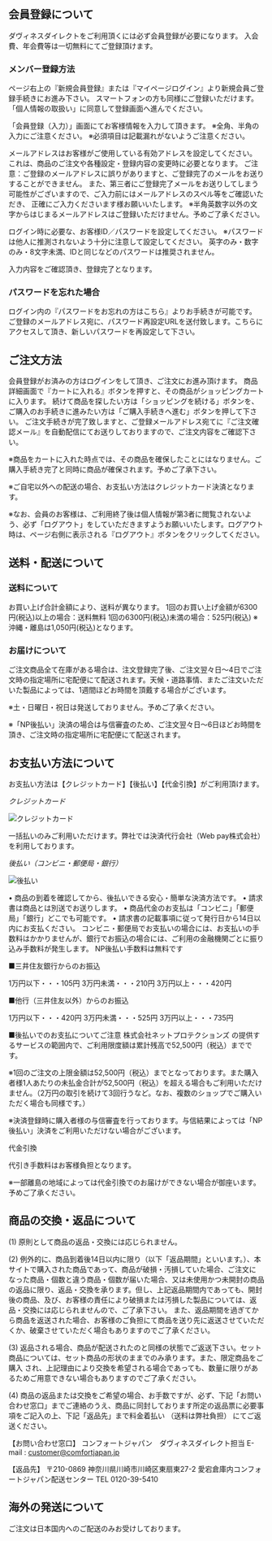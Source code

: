 ## 会員登録について

ダヴィネスダイレクトをご利用頂くには必ず会員登録が必要になります。
入会費、年会費等は一切無料にてご登録頂けます。

### メンバー登録方法

ページ右上の『新規会員登録』または『マイページログイン』より新規会員ご登録手続きにお進み下さい。
スマートフォンの方も同様にご登録いただけます。
「個人情報の取扱い」に同意して登録画面へ進んでください。

「会員登録（入力）」画面にてお客様情報を入力して頂きます。
※全角、半角の入力にご注意ください。
※必須項目は記載漏れがないようご注意ください。

メールアドレスはお客様がご使用している有効アドレスを設定してください。
これは、商品のご注文や各種設定・登録内容の変更時に必要となります。
ご注意：ご登録のメールアドレスに誤りがありますと、ご登録完了のメールをお送りすることができません。
また、第三者にご登録完了メールをお送りしてしまう可能性がございますので、ご入力前にはメールアドレスのスペル等をご確認いただき、 正確にご入力くださいます様お願いいたします。
※半角英数字以外の文字からはじまるメールアドレスはご登録いただけません。予めご了承ください。

ログイン時に必要な、お客様ID／パスワードを設定してください。
※パスワードは他人に推測されないよう十分に注意して設定してください。
英字のみ・数字のみ・8文字未満、IDと同じなどのパスワードは推奨されません。

入力内容をご確認頂き、登録完了となります。

### パスワードを忘れた場合

ログイン内の『パスワードをお忘れの方はこちら』よりお手続きが可能です。
ご登録のメールアドレス宛に、パスワード再設定URLを送付致します。こちらにアクセスして頂き、新しいパスワードを再設定して下さい。

## ご注文方法

会員登録がお済みの方はログインをして頂き、ご注文にお進み頂けます。
商品詳細画面で『カートに入れる』ボタンを押すと、その商品がショッピングカートに入ります。
続けて商品を探したい方は「ショッピングを続ける」ボタンを、ご購入のお手続きに進みたい方は「ご購入手続きへ進む」ボタンを押して下さい。
ご注文手続きが完了致しますと、ご登録メールアドレス宛てに『ご注文確認メール』を自動配信にてお送りしておりますので、ご注文内容をご確認下さい。

※商品をカートに入れた時点では、その商品を確保したことにはなりません。ご購入手続き完了と同時に商品が確保されます。予めご了承下さい。

※ご自宅以外への配送の場合、お支払い方法はクレジットカード決済となります。

※なお、会員のお客様は、ご利用終了後は個人情報が第3者に閲覧されないよう、必ず「ログアウト」をしていただきますようお願いいたします。ログアウト時は、ページ右側に表示される『ログアウト』ボタンをクリックしてください。

## 送料・配送について

### 送料について

お買い上げ合計金額により、送料が異なります。
1回のお買い上げ金額が6300円(税込)以上の場合：送料無料
1回の6300円(税込)未満の場合：525円(税込)
※沖縄・離島は1,050円(税込)となります。

### お届けについて

ご注文商品全て在庫がある場合は、注文登録完了後、ご注文翌々日～4日でご注文時の指定場所に宅配便にて配送されます。天候・道路事情、またご注文いただいた製品によっては、1週間ほどお時間を頂戴する場合がございます。

※土・日曜日・祝日は発送しておりません。予めご了承ください。

※「NP後払い」決済の場合は与信審査のため、ご注文翌々日～6日ほどお時間を頂き、ご注文時の指定場所に宅配便にて配送されます。

## お支払い方法について

お支払い方法は【クレジットカード】【後払い】【代金引換】がご利用頂けます。

*クレジットカード*

![クレジットカード](utilization/credit.jpg)

一括払いのみご利用いただけます。弊社では決済代行会社（Web pay株式会社）を利用しております。

*後払い（コンビニ・郵便局・銀行）*

![後払い](utilization/np.jpg)

• 商品の到着を確認してから、後払いできる安心・簡単な決済方法です。
• 請求書は商品とは別送でお送りします。
• 商品代金のお支払は「コンビニ」「郵便局」「銀行」どこでも可能です。
• 請求書の記載事項に従って発行日から14日以内にお支払ください。
コンビニ・郵便局でお支払いの場合には、お支払いの手数料はかかりませんが、銀行でお振込の場合には、ご利用の金融機関ごとに振り込み手数料が発生します。
NP後払い手数料は無料です

■三井住友銀行からのお振込

1万円以下・・・105円
3万円未満・・・210円
3万円以上・・・420円

■他行（三井住友以外）からのお振込

1万円以下・・・420円
3万円未満・・・525円
3万円以上・・・735円

■後払いでのお支払についてご注意
株式会社ネットプロテクションズ の提供するサービスの範囲内で、ご利用限度額は累計残高で52,500円（税込）までです。

※1回のご注文の上限金額は52,500円（税込）までとなっております。また購入者様1人あたりの未払金合計が52,500円（税込）を超える場合もご利用いただけません。（2万円の取引を続けて3回行うなど。なお、複数のショップでご購入いただく場合も同様です。）

※決済登録時に購入者様の与信審査を行っております。与信結果によっては「NP後払い」決済をご利用いただけない場合がございます。

代金引換

代引き手数料はお客様負担となります。

※一部離島の地域によっては代金引換でのお届けができない場合が御座います。予めご了承ください。

## 商品の交換・返品について

(1) 原則として商品の返品・交換には応じられません。

(2) 例外的に、商品到着後14日以内に限り（以下「返品期間」といいます。）、本サイトで購入された商品であって、商品が破損・汚損していた場合、ご注文に なった商品・個数と違う商品・個数が届いた場合、又は未使用かつ未開封の商品の返品に限り、返品・交換を承ります。但し、上記返品期間内であっても、開封 後の商品、及び、お客様の責任により破損または汚損した製品については、返品・交換には応じられませんので、ご了承下さい。 また、返品期間を過ぎてから商品を返送された場合、お客様のご負担にて商品を送り先に返送させていただくか、破棄させていただく場合もありますのでご了承ください。

(3) 返品される場合、商品が配送されたのと同様の状態でご返送下さい。セット商品については、セット商品の形状のままでのみ承ります。また、限定商品をご購入 され、上記理由により交換を希望される場合であっても、数量に限りがあるためご用意できない場合もありますのでご了承ください。

(4) 商品の返品または交換をご希望の場合、お手数ですが、必ず、下記「お問い合わせ窓口」までご連絡のうえ、商品に同封しております所定の返品票に必要事項をご記入の上、下記「返品先」まで料金着払い （送料は弊社負担） にてご返送ください。

【お問い合わせ窓口】
コンフォートジャパン　ダヴィネスダイレクト担当
E-mail : customer@comfortjapan.jp


【返品先】
〒210-0869 神奈川県川崎市川崎区東扇東27-2
愛宕倉庫内コンフォートジャパン配送センター
TEL 0120-39-5410

## 海外の発送について

ご注文は日本国内へのご配送のみお受けしております。
